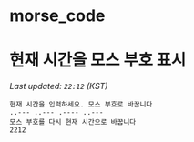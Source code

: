 # morse_code
# 현재 시간을 모스 부호 표시
<!-- MORSE_TIME_START -->
_Last updated: `22:12` (KST)_

```
현재 시간을 입력하세요. 모스 부호로 바꿉니다
..--- ..--- .---- ..---
모스 부호를 다시 현재 시간으로 바꿉니다
2212
```
<!-- MORSE_TIME_END -->
